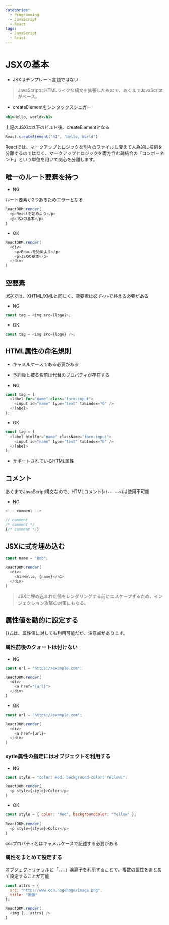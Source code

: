 ```yaml
---
categories:
  - Programming
  - JavaScript
  - React
tags:
  - JavaScript
  - React
---
```


# JSXの基本

- JSXはテンプレート言語ではない
> JavaScriptにHTMLライクな構文を拡張したもので、あくまでJavaScriptがベース。

- createElementをシンタックスシュガー

```jsx
<h1>Hello, world</h1>
```

上記のJSXは以下のビルド後、createElementとなる

```javascript
React.createElement("h1", "Hello, World")
```

Reactでは、マークアップとロジックを別々のファイルに変えて人為的に技術を分離するのではなく、マークアップとロジックを両方含む疎結合の「コンポーネント」という単位を用いて関心を分離します。

## 唯一のルート要素を持つ

- NG

ルート要素が2つあるためエラーとなる

```javascript
ReactDOM.render(
  <p>Reactを始めよう</p>
  <p>JSXの基本</p>
)
```

- OK

```javascript
ReactDOM.render(
  <div>
    <p>Reactを始めよう</p>
    <p>JSXの基本</p>
  </div>
)
```

## 空要素

JSXでは、XHTML/XMLと同じく、空要素は必ず`</>`で終える必要がある

- NG

```javascript
const tag = <img src={logo}>;
```

- OK

```javascript
const tag = <img src={logo} />;
```

## HTML属性の命名規則

- キャメルケースである必要がある
- 予約後と被る名前は代替のプロパティが存在する

- NG

```javascript
const tag = (
  <label for="name" class="form-input">
    <input id="name" type="text" tabindex="0" />
  </label>
);
```

- OK

```javascript
const tag = (
  <label htmlFor="name" className="form-input">
    <input id="name" type="text" tabIndex="0" />
  </label>
);
```

- [サポートされているHTML属性](https://ja.reactjs.org/docs/dom-elements.html#all-supported-html-attributes)

## コメント

あくまでJavaScript構文なので、HTMLコメント(`<!-- -->`)は使用不可能

- NG

```javascript
<!-- comment -->
```

```javascript
// comment
/* comment */
{/* comment */}
```

## JSXに式を埋め込む

```javascript
const name = "Bob";

ReactDOM.render(
  <div>
    <h1>Hello, {name}</h1>
  </div>
)
```

> JSXに埋め込まれた値をレンダリングする前にエスケープするため、インジェクション攻撃の対策にもなる。

## 属性値を動的に設定する

{}式は、属性値に対しても利用可能だが、注意点があります。

### 属性前後のクォートは付けない

- NG

```javascript
const url = "https://example.com";

ReactDOM.render(
  <div>
    <a href="{url}">
  </div>
)
```

- OK

```javascript
const url = "https://example.com";

ReactDOM.render(
  <div>
    <a href={url}>
  </div>
)
```

### sytle属性の指定にはオブジェクトを利用する

- NG

```javascript
const style = "color: Red; background-color: Yellow;";

ReactDOM.render(
  <p style={style}>Color</p>
)
```

- OK

```javascript
const style = { color: "Red", backgroundColor: "Yellow" };

ReactDOM.render(
  <p style={style}>Color</p>
)
```

cssプロパティ名はキャメルケースで記述する必要がある

### 属性をまとめて設定する

オブジェクトリテラルと「`...`」演算子を利用することで、複数の属性をまとめて設定することが可能

```javascript
const attrs = {
  src: "http://www.cdn.hogehoge/image.png",
  title: "画像"
};

ReactDOM.render(
  <img {...attrs} />
)
```
